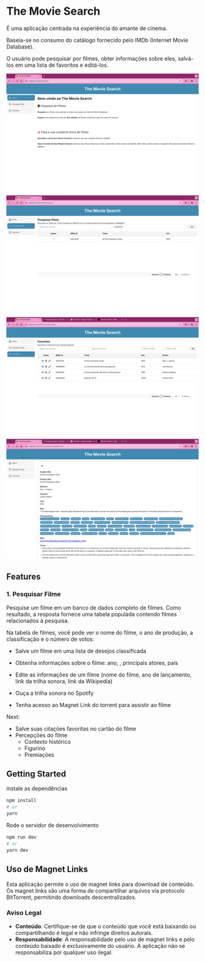 # The Movie Search

É uma aplicação centrada na experiência do amante de cinema. 

Baseia-se no consumo do catálogo fornecido pelo IMDb (Internet Movie Database). 

O usuário pode pesquisar por filmes, obter informações sobre eles, salvá-los em uma lista de favoritos e editá-los.


![Home](public/home-page.png)
![Pesquisar Filme](public/search-page.png)
![Favoritos](public/favorites-page.png)
![Página de um filme favorito](public/favorite-page.png)

## Features

### 1. Pesquisar Filme

Pesquise um filme em um banco de dados completo de filmes. 
Como resultado, a resposta fornece uma tabela populada contendo filmes relacionados à pesquisa.

Na tabela de filmes, você pode ver o nome do filme, o ano de produção, a classificação e o número de votos:
- Salve um filme em uma lista de desejos classificada
- Obtenha informações sobre o filme: ano, , principais atores, país
- Edite as informações de um filme (nome do filme, ano de lançamento, link da trilha sonora, link da Wikipedia)




- Ouça a trilha sonora no Spotify
- Tenha acesso ao Magnet Link do torrent para assistir ao filme

Next:
- Salve suas citações favoritas no cartão do filme
- Percepções do filme
  - Contexto histórico
  - Figurino
  - Premiações


## Getting Started

instale as dependências
```bash
npm install
# or
yarn
```


Rode o servidor de desenvolvimento

```bash
npm run dev
# or
yarn dev
```

## Uso de Magnet Links

Esta aplicação permite o uso de magnet links para download de conteúdo. Os magnet links são uma forma de compartilhar arquivos via protocolo BitTorrent, permitindo downloads descentralizados.

### Aviso Legal
- **Conteúdo**: Certifique-se de que o conteúdo que você está baixando ou compartilhando é legal e não infringe direitos autorais.
- **Responsabilidade**: A responsabilidade pelo uso de magnet links e pelo conteúdo baixado é exclusivamente do usuário. A aplicação não se responsabiliza por qualquer uso ilegal.

